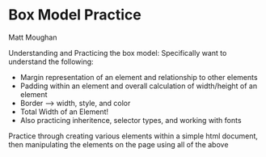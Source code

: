 # Box Model Practice
Matt Moughan

Understanding and Practicing the box model:
Specifically want to understand the following:
- Margin representation of an element and relationship to other elements
- Padding within an element and overall calculation of width/height of an element
- Border --> width, style, and color
- Total Width of an Element!
- Also practicing inheritence, selector types, and working with fonts

Practice through creating various elements within a simple html document, then manipulating the elements on the page using all of the above